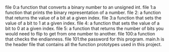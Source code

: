 file 0:a function that converts a binary number to an unsigned int. file 1:a function that prints the binary representation of a number. file 2: a function that returns the value of a bit at a given index. file 3:a function that sets the value of a bit to 1 at a given index. file 4: a function that sets the value of a bit to 0 at a given index. file 5: a function that returns the number of bits you would need to flip to get from one number to another. file 100:a function that checks the endianness. file 101:the password for this program. main.h is the header file that contains all the function prototypes used in this project.
